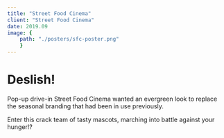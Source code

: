 ```yaml
---
title: "Street Food Cinema"
client: "Street Food Cinema"
date: 2019.09
image: { 
	path: "./posters/sfc-poster.png" 
	}
---
```


# Deslish!

Pop-up drive-in Street Food Cinema wanted an evergreen look to replace the seasonal branding that had been in use previously.

Enter this crack team of tasty mascots, marching into battle against your hunger!?
